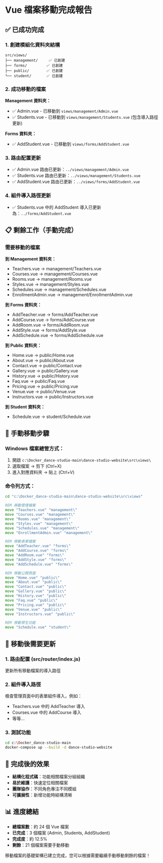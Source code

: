 # Vue 檔案移動完成報告

## ✅ 已成功完成

### 1. 創建模組化資料夾結構
```
src/views/
├── management/     ✅ 已創建
├── forms/         ✅ 已創建
├── public/        ✅ 已創建
└── student/       ✅ 已創建
```

### 2. 成功移動的檔案

**Management 資料夾：**
- ✅ Admin.vue - 已移動到 `views/management/Admin.vue`
- ✅ Students.vue - 已移動到 `views/management/Students.vue` (包含導入路徑更新)

**Forms 資料夾：**
- ✅ AddStudent.vue - 已移動到 `views/forms/AddStudent.vue`

### 3. 路由配置更新
- ✅ Admin.vue 路由已更新：`../views/management/Admin.vue`
- ✅ Students.vue 路由已更新：`../views/management/Students.vue`
- ✅ AddStudent.vue 路由已更新：`../views/forms/AddStudent.vue`

### 4. 組件導入路徑更新
- ✅ Students.vue 中的 AddStudent 導入已更新為：`../forms/AddStudent.vue`

## 📋 剩餘工作（手動完成）

### 需要移動的檔案

**到 Management 資料夾：**
- Teachers.vue → management/Teachers.vue
- Courses.vue → management/Courses.vue
- Rooms.vue → management/Rooms.vue
- Styles.vue → management/Styles.vue
- Schedules.vue → management/Schedules.vue
- EnrollmentAdmin.vue → management/EnrollmentAdmin.vue

**到 Forms 資料夾：**
- AddTeacher.vue → forms/AddTeacher.vue
- AddCourse.vue → forms/AddCourse.vue
- AddRoom.vue → forms/AddRoom.vue
- AddStyle.vue → forms/AddStyle.vue
- AddSchedule.vue → forms/AddSchedule.vue

**到 Public 資料夾：**
- Home.vue → public/Home.vue
- About.vue → public/About.vue
- Contact.vue → public/Contact.vue
- Gallery.vue → public/Gallery.vue
- History.vue → public/History.vue
- Faq.vue → public/Faq.vue
- Pricing.vue → public/Pricing.vue
- Venue.vue → public/Venue.vue
- Instructors.vue → public/Instructors.vue

**到 Student 資料夾：**
- Schedule.vue → student/Schedule.vue

## 🔧 手動移動步驟

### Windows 檔案總管方式：
1. 開啟 `c:\Docker_dance-studio-main\dance-studio-website\src\views\`
2. 選取檔案 → 剪下 (Ctrl+X)
3. 進入對應資料夾 → 貼上 (Ctrl+V)

### 命令列方式：
```cmd
cd "c:\Docker_dance-studio-main\dance-studio-website\src\views"

REM 移動管理檔案
move "Teachers.vue" "management\"
move "Courses.vue" "management\"
move "Rooms.vue" "management\"
move "Styles.vue" "management\"
move "Schedules.vue" "management\"
move "EnrollmentAdmin.vue" "management\"

REM 移動表單檔案  
move "AddTeacher.vue" "forms\"
move "AddCourse.vue" "forms\"
move "AddRoom.vue" "forms\"
move "AddStyle.vue" "forms\"
move "AddSchedule.vue" "forms\"

REM 移動公開頁面
move "Home.vue" "public\"
move "About.vue" "public\"
move "Contact.vue" "public\"
move "Gallery.vue" "public\"
move "History.vue" "public\"
move "Faq.vue" "public\"
move "Pricing.vue" "public\"
move "Venue.vue" "public\"
move "Instructors.vue" "public\"

REM 移動學生功能
move "Schedule.vue" "student\"
```

## 📝 移動後需要更新

### 1. 路由配置 (src/router/index.js)
更新所有移動檔案的導入路徑

### 2. 組件導入路徑
檢查管理頁面中的表單組件導入，例如：
- Teachers.vue 中的 AddTeacher 導入
- Courses.vue 中的 AddCourse 導入
- 等等...

### 3. 測試功能
```bash
cd c:\Docker_dance-studio-main
docker-compose up --build -d dance-studio-website
```

## 🎯 完成後的效果

- **結構化程式碼**：功能相關檔案分組組織
- **易於維護**：快速定位相關檔案
- **團隊協作**：不同角色專注不同模組
- **可擴展性**：新增功能時結構清晰

## 📊 進度總結

- **總檔案數**：約 24 個 Vue 檔案
- **已完成**：3 個檔案 (Admin, Students, AddStudent)
- **完成度**：約 12.5%
- **剩餘**：21 個檔案需要手動移動

移動檔案的基礎架構已建立完成，您可以根據需要繼續手動移動剩餘的檔案！
